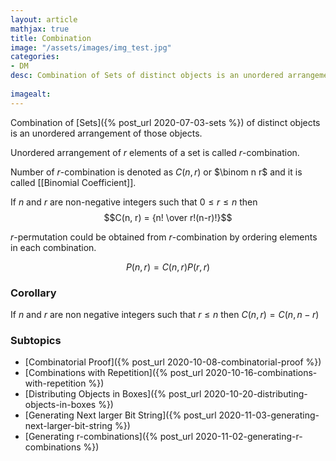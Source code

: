 ```yaml
---
layout: article
mathjax: true
title: Combination
image: "/assets/images/img_test.jpg"
categories:
- DM
desc: Combination of Sets of distinct objects is an unordered arrangement of those objects.
 
imagealt: 
---
```


Combination of [Sets]({% post_url 2020-07-03-sets %}) of distinct objects is an unordered arrangement of those objects.

Unordered arrangement of $r$ elements of a set is called $r$-combination. 

































































































































































































































































































































































Number of $r$-combination is denoted as $C(n, r)$ or $\binom n r$ and it is called [[Binomial Coefficient]].


































































































































































































































































































































































If $n$ and $r$ are non-negative integers such that $0 \le r \le n$ then $$C(n, r) = {n! \over r!(n-r)!}$$


































































































































































































































































































































































$r$-permutation could be obtained from $r$-combination by ordering elements in each combination.

































































































































































































































































































































































$$P(n, r) = C(n, r)P(r, r)$$


































































































































































































































































































































































### Corollary
If $n$ and $r$ are non negative integers such that $r \le n$ then $C(n, r) = C(n, n-r)$


































































































































































































































































































































































### Subtopics
- [Combinatorial Proof]({% post_url 2020-10-08-combinatorial-proof %})
- [Combinations with Repetition]({% post_url 2020-10-16-combinations-with-repetition %})
- [Distributing Objects in Boxes]({% post_url 2020-10-20-distributing-objects-in-boxes %})
- [Generating Next larger Bit String]({% post_url 2020-11-03-generating-next-larger-bit-string %})
- [Generating r-combinations]({% post_url 2020-11-02-generating-r-combinations %})